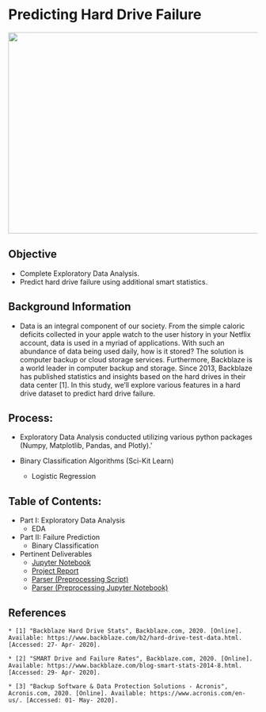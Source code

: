 # Predicting Hard Drive Failure

<p align="center">
  <img width="600" height="406" src="assets/World_of_Warcraft_logo.jpg">
</p>


## Objective
* Complete Exploratory Data Analysis.
* Predict hard drive failure using additional smart statistics.

## Background Information
* Data is an integral component of our society. From the simple caloric deficits collected in your apple watch to the user history in your Netflix account, data is used in a myriad of applications. With such an abundance of data being used daily, how is it stored? The solution is computer backup or cloud storage services. Furthermore, Backblaze is a world leader in computer backup and storage.  Since 2013, Backblaze has published statistics and insights based on the hard drives in their data center [1].  In this study, we’ll explore various features in a hard drive dataset to predict hard drive failure.

## Process:
* Exploratory Data Analysis conducted utilizing various python packages (Numpy, Matplotlib, Pandas, and Plotly).'

* Binary Classification Algorithms (Sci-Kit Learn)
    * Logistic Regression

## Table of Contents:
* Part I: Exploratory Data Analysis
    * EDA
* Part II: Failure Prediction
    * Binary Classification
* Pertinent Deliverables
	* [Jupyter Notebook](https://github.com/SulmanK/Predicting-Hard-Drive-Failure/blob/master/Backblaze.ipynb)
	* [Project Report](https://github.com/SulmanK/Predicting-Hard-Drive-Failure/blob/master/Predicting%20Hard%20Drive%20Failure_Report.pdf)
	* [Parser (Preprocessing Script)](https://github.com/SulmanK/Predicting-Hard-Drive-Failure/blob/master/Backblaze-parser.py)
	* [Parser (Preprocessing Jupyter Notebook)](https://github.com/SulmanK/Predicting-Hard-Drive-Failure/blob/master/Preprocessing.ipynb)


	
## References
	* [1] "Backblaze Hard Drive Stats", Backblaze.com, 2020. [Online]. Available: https://www.backblaze.com/b2/hard-drive-test-data.html. [Accessed: 27- Apr- 2020].

	* [2] "SMART Drive and Failure Rates", Backblaze.com, 2020. [Online]. Available: https://www.backblaze.com/blog-smart-stats-2014-8.html. [Accessed: 29- Apr- 2020].

	* [3] "Backup Software & Data Protection Solutions - Acronis", Acronis.com, 2020. [Online]. Available: https://www.acronis.com/en-us/. [Accessed: 01- May- 2020].
